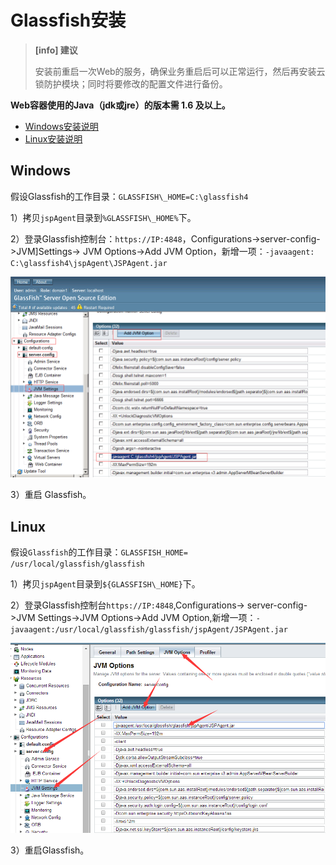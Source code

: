 # Glassfish安装
>**[info] 建议**
>
>安装前重启一次Web的服务，确保业务重启后可以正常运行，然后再安装云锁防护模块；同时将要修改的配置文件进行备份。

**Web容器使用的Java（jdk或jre）的版本需 1.6 及以上。**

- [Windows安装说明](#Windows)
- [Linux安装说明](#Linux)

## Windows

假设Glassfish的工作目录：`GLASSFISH\_HOME=C:\glassfish4`

1）拷贝`jspAgent`目录到`%GLASSFISH\_HOME%`下。

2）登录Glassfish控制台：`https://IP:4848`，Configurations-&gt;server-config-&gt;JVM]Settings-&gt; JVM Options-&gt;Add JVM Option，新增一项：`-javaagent: C:\glassfish4\jspAgent\JSPAgent.jar`

![](/assets/GlassfishW.png)

3）重启 Glassfish。

## Linux

假设`Glassfish`的工作目录：`GLASSFISH_HOME= /usr/local/glassfish/glassfish`

1）拷贝`jspAgent`目录到`${GLASSFISH\_HOME}`下。

2）登录Glassfish控制台`https://IP:4848`,Configurations-&gt; server-config-&gt;JVM Settings-&gt;JVM Options-&gt;Add JVM Option,新增一项：`-javaagent:/usr/local/glassfish/glassfish/jspAgent/JSPAgent.jar`

![](/assets/GlassfishL.png)

3）重启Glassfish。

